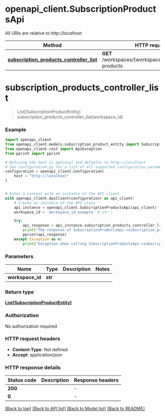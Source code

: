 # openapi_client.SubscriptionProductsApi

All URIs are relative to *http://localhost*

Method | HTTP request | Description
------------- | ------------- | -------------
[**subscription_products_controller_list**](SubscriptionProductsApi.md#subscription_products_controller_list) | **GET** /workspaces/{workspaceId}/subscription-products | 


# **subscription_products_controller_list**
> List[SubscriptionProductEntity] subscription_products_controller_list(workspace_id)



### Example


```python
import openapi_client
from openapi_client.models.subscription_product_entity import SubscriptionProductEntity
from openapi_client.rest import ApiException
from pprint import pprint

# Defining the host is optional and defaults to http://localhost
# See configuration.py for a list of all supported configuration parameters.
configuration = openapi_client.Configuration(
    host = "http://localhost"
)


# Enter a context with an instance of the API client
with openapi_client.ApiClient(configuration) as api_client:
    # Create an instance of the API class
    api_instance = openapi_client.SubscriptionProductsApi(api_client)
    workspace_id = 'workspace_id_example' # str | 

    try:
        api_response = api_instance.subscription_products_controller_list(workspace_id)
        print("The response of SubscriptionProductsApi->subscription_products_controller_list:\n")
        pprint(api_response)
    except Exception as e:
        print("Exception when calling SubscriptionProductsApi->subscription_products_controller_list: %s\n" % e)
```



### Parameters


Name | Type | Description  | Notes
------------- | ------------- | ------------- | -------------
 **workspace_id** | **str**|  | 

### Return type

[**List[SubscriptionProductEntity]**](SubscriptionProductEntity.md)

### Authorization

No authorization required

### HTTP request headers

 - **Content-Type**: Not defined
 - **Accept**: application/json

### HTTP response details

| Status code | Description | Response headers |
|-------------|-------------|------------------|
**200** |  |  -  |
**0** |  |  -  |

[[Back to top]](#) [[Back to API list]](../README.md#documentation-for-api-endpoints) [[Back to Model list]](../README.md#documentation-for-models) [[Back to README]](../README.md)

